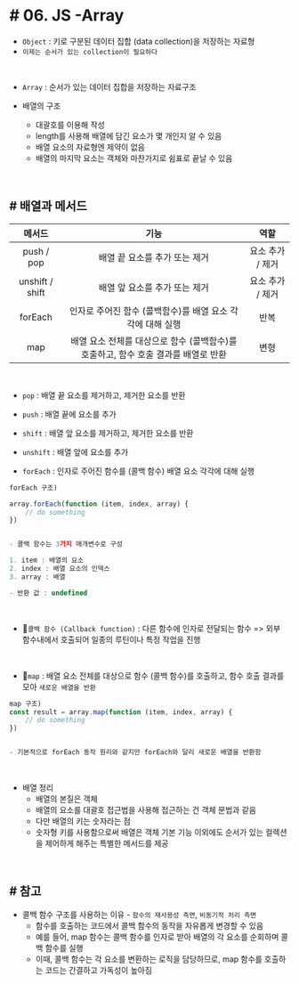 # # 06. JS -Array
- `Object` : 키로 구분된 데이터 집합 (data collection)을 저장하는 자료형
- `이제는 순서가 있는 collection이 필요하다`

<br>

- `Array` : 순서가 있는 데이터 집합을 저장하는 자료구조

- 배열의 구조
    - 대괄호를 이용해 작성
    - length를 사용해 배열에 담긴 요소가 몇 개인지 알 수 있음
    - 배열 요소의 자료형엔 제약이 없음
    - 배열의 마지막 요소는 객체와 마찬가지로 쉼표로 끝날 수 있음

<br>

## # 배열과 메서드
|메서드|기능|역할|
|:--:|:--:|:--:|
|push / pop|배열 끝 요소를 추가 또는 제거|요소 추가 / 제거|
|unshift / shift|배열 앞 요소를 추가 또는 제거|요소 추가 / 제거|
|forEach|인자로 주어진 함수 (콜백함수)를 배열 요소 각각에 대해 실행|반복|
|map|배열 요소 전체를 대상으로 함수 (콜백함수)를 호출하고, 함수 호출 결과를 배열로 반환|변형|

<br>

- `pop` : 배열 끝 요소를 제거하고, 제거한 요소를 반환

- `push` : 배열 끝에 요소를 추가

- `shift` : 배열 앞 요소를 제거하고, 제거한 요소를 반환

- `unshift` : 배열 앞에 요소를 추가

- `forEach` : 인자로 주어진 함수를 (콜백 함수) 배열 요소 각각에 대해 실행

```javascript
forEach 구조)

array.forEach(function (item, index, array) {
    // do something
})


- 콜백 함수는 3가지 매개변수로 구성

1. item : 배열의 요소
2. index : 배열 요소의 인덱스
3. array : 배열

- 반환 값 : undefined
```
<br>

- 🌟`콜백 함수 (Callback function)` : 다른 함수에 인자로 전달되는 함수 => 외부 함수내에서 호출되어 일종의 루틴이나 특정 작업을 진행

<br>

- 🌟`map` : 배열 요소 전체를 대상으로 함수 (콜백 함수)를 호출하고, 함수 호출 결과를 모아 `새로운 배열을 반환`
```javascript
map 구조)
const result = array.map(function (item, index, array) {
    // do something
})


- 기본적으로 forEach 동작 원리와 같지만 forEach와 달리 새로운 배열을 반환함
```

<br>

- 배열 정리
    - 배열의 본질은 객체
    - 배열의 요소를 대괄호 접근법을 사용해 접근하는 건 객체 문법과 같음
    - 다만 배열의 키는 숫자라는 점
    - 숫자형 키를 사용함으로써 배열은 객체 기본 기능 이외에도 순서가 있는 컬렉션을 제어하게 해주는 특별한 메서드를 제공

<br>

## # 참고

- 콜백 함수 구조를 사용하는 이유 - `함수의 재사용성 측면`, `비동기적 처리 측면`
    - 함수를 호출하는 코드에서 콜백 함수의 동작을 자유롭게 변경할 수 있음
    - 예를 들어, map 함수는 콜백 함수를 인자로 받아 배열의 각 요소를 순회하며 콜백 함수를 실행
    - 이때, 콜백 함수는 각 요소를 변환하는 로직을 담당하므로, map 함수를 호출하는 코드는 간결하고 가독성이 높아짐

